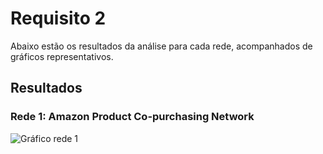 # Requisito 2

Abaixo estão os resultados da análise para cada rede, acompanhados de gráficos representativos.

## Resultados

### Rede 1: Amazon Product Co-purchasing Network

![Gráfico rede 1](https://github.com/yantvrs/Data_structure_2/blob/main/smallWorlds/Requisito_02/sources/imagens/degree_assortativity_rede_01.png)


